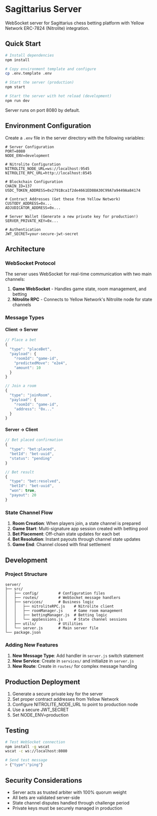 # Sagittarius Server

WebSocket server for Sagittarius chess betting platform with Yellow Network ERC-7824 (Nitrolite) integration.

## Quick Start

```bash
# Install dependencies
npm install

# Copy environment template and configure
cp .env.template .env

# Start the server (production)
npm start

# Start the server with hot reload (development)
npm run dev
```

Server runs on port 8080 by default.

## Environment Configuration

Create a `.env` file in the server directory with the following variables:

```env
# Server Configuration
PORT=8080
NODE_ENV=development

# Nitrolite Configuration
NITROLITE_NODE_URL=ws://localhost:9545
NITROLITE_RPC_URL=http://localhost:8545

# Blockchain Configuration
CHAIN_ID=137
USDC_TOKEN_ADDRESS=0x2791Bca1f2de4661ED88A30C99A7a9449Aa84174

# Contract Addresses (Get these from Yellow Network)
CUSTODY_ADDRESS=0x...
ADJUDICATOR_ADDRESS=0x...

# Server Wallet (Generate a new private key for production!)
SERVER_PRIVATE_KEY=0x...

# Authentication
JWT_SECRET=your-secure-jwt-secret
```

## Architecture

### WebSocket Protocol

The server uses WebSocket for real-time communication with two main channels:

1. **Game WebSocket** - Handles game state, room management, and betting
2. **Nitrolite RPC** - Connects to Yellow Network's Nitrolite node for state channels

### Message Types

#### Client → Server

```js
// Place a bet
{
  "type": "placeBet",
  "payload": {
    "roomId": "game-id",
    "predictedMove": "e2e4",
    "amount": 10
  }
}

// Join a room
{
  "type": "joinRoom",
  "payload": {
    "roomId": "game-id",
    "address": "0x..."
  }
}
```

#### Server → Client

```js
// Bet placed confirmation
{
  "type": "bet:placed",
  "betId": "bet-uuid",
  "status": "pending"
}

// Bet result
{
  "type": "bet:resolved",
  "betId": "bet-uuid",
  "won": true,
  "payout": 20
}
```

### State Channel Flow

1. **Room Creation**: When players join, a state channel is prepared
2. **Game Start**: Multi-signature app session created with betting pool
3. **Bet Placement**: Off-chain state updates for each bet
4. **Bet Resolution**: Instant payouts through channel state updates
5. **Game End**: Channel closed with final settlement

## Development

### Project Structure

```
server/
├── src/
│   ├── config/         # Configuration files
│   ├── routes/         # WebSocket message handlers
│   ├── services/       # Business logic
│   │   ├── nitroliteRPC.js    # Nitrolite client
│   │   ├── roomManager.js     # Game room management
│   │   ├── bettingManager.js  # Betting logic
│   │   └── appSessions.js     # State channel sessions
│   ├── utils/          # Utilities
│   └── server.js       # Main server file
└── package.json
```

### Adding New Features

1. **New Message Type**: Add handler in `server.js` switch statement
2. **New Service**: Create in `services/` and initialize in `server.js`
3. **New Route**: Create in `routes/` for complex message handling

## Production Deployment

1. Generate a secure private key for the server
2. Set proper contract addresses from Yellow Network
3. Configure NITROLITE_NODE_URL to point to production node
4. Use a secure JWT_SECRET
5. Set NODE_ENV=production

## Testing

```bash
# Test WebSocket connection
npm install -g wscat
wscat -c ws://localhost:8080

# Send test message
> {"type":"ping"}
```

## Security Considerations

- Server acts as trusted arbiter with 100% quorum weight
- All bets are validated server-side
- State channel disputes handled through challenge period
- Private keys must be securely managed in production
